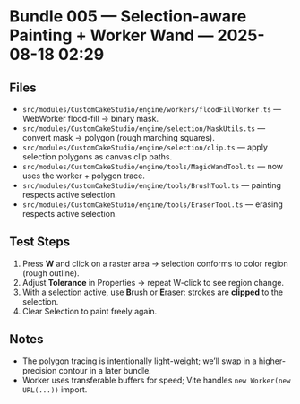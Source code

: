 # Bundle 005 — Selection-aware Painting + Worker Wand — 2025-08-18 02:29

## Files
- `src/modules/CustomCakeStudio/engine/workers/floodFillWorker.ts` — WebWorker flood-fill → binary mask.
- `src/modules/CustomCakeStudio/engine/selection/MaskUtils.ts` — convert mask → polygon (rough marching squares).
- `src/modules/CustomCakeStudio/engine/selection/clip.ts` — apply selection polygons as canvas clip paths.
- `src/modules/CustomCakeStudio/engine/tools/MagicWandTool.ts` — now uses the worker + polygon trace.
- `src/modules/CustomCakeStudio/engine/tools/BrushTool.ts` — painting respects active selection.
- `src/modules/CustomCakeStudio/engine/tools/EraserTool.ts` — erasing respects active selection.

## Test Steps
1. Press **W** and click on a raster area → selection conforms to color region (rough outline).  
2. Adjust **Tolerance** in Properties → repeat W-click to see region change.  
3. With a selection active, use **B**rush or **E**raser: strokes are **clipped** to the selection.  
4. Clear Selection to paint freely again.

## Notes
- The polygon tracing is intentionally light-weight; we’ll swap in a higher-precision contour in a later bundle.  
- Worker uses transferable buffers for speed; Vite handles `new Worker(new URL(...))` import.  
